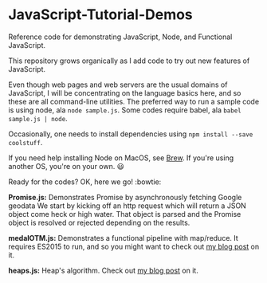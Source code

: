 # JavaScript-Tutorial-Demos
Reference code for demonstrating JavaScript, Node, and Functional JavaScript.

This repository grows organically as I add code to try out new features of JavaScript.

Even though web pages and web servers are the usual domains of JavaScript, I 
will be concentrating on the language basics here, and so these are all
command-line utilities. The preferred way to run a sample code is using node,
ala ```node sample.js```. Some codes require babel, ala ```babel sample.js | node```.

Occasionally, one needs to install dependencies using ```npm install --save coolstuff```. 

If you need help installing Node on MacOS, see [Brew](http://brew.sh).
If you're using another OS, you're on your own. :smiley:

Ready for the codes? OK, here we go! :bowtie:

**Promise.js:** Demonstrates Promise by asynchronously fetching Google geodata
   We start by kicking off an http request which will return a JSON object come
heck or high water. That object is parsed and the Promise object is resolved
or rejected depending on the results. 
        
**medalOTM.js:** Demonstrates a functional pipeline with map/reduce. It requires ES2015 to run, and so you might want to check out [my blog post]( http://mikejfromva.com/2016/08/07/functional-javascript) on it.

**heaps.js:** Heap's algorithm. Check out [my blog post](http://mikejfromva.com/2016/10/11/heaps-algorithm/ ) on it.


